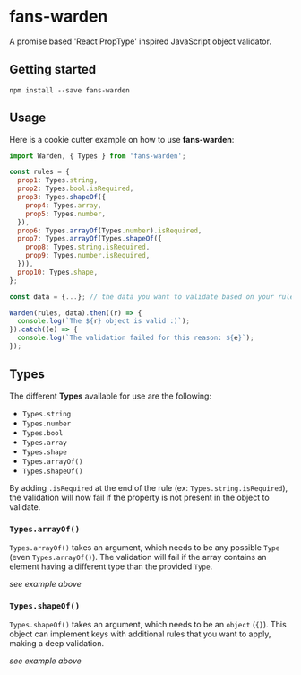 # fans-warden

A promise based 'React PropType' inspired JavaScript object validator.

## Getting started

```
npm install --save fans-warden
```

## Usage

Here is a cookie cutter example on how to use **fans-warden**:

```js
import Warden, { Types } from 'fans-warden';

const rules = {
  prop1: Types.string,
  prop2: Types.bool.isRequired,
  prop3: Types.shapeOf({
    prop4: Types.array,
    prop5: Types.number,
  }),
  prop6: Types.arrayOf(Types.number).isRequired,
  prop7: Types.arrayOf(Types.shapeOf({
    prop8: Types.string.isRequired,
    prop9: Types.number.isRequired,
  })),
  prop10: Types.shape,
};

const data = {...}; // the data you want to validate based on your rules

Warden(rules, data).then((r) => {
  console.log(`The ${r} object is valid :)`);
}).catch((e) => {
  console.log(`The validation failed for this reason: ${e}`);
});
```

## Types

The different **Types** available for use are the following:

- `Types.string`
- `Types.number`
- `Types.bool`
- `Types.array`
- `Types.shape`
- `Types.arrayOf()`
- `Types.shapeOf()`

By adding `.isRequired` at the end of the rule (ex: `Types.string.isRequired`), the validation will now fail if the property is not present in the object to validate.

### `Types.arrayOf()`

`Types.arrayOf()` takes an argument, which needs to be any possible `Type` (even `Types.arrayOf()`). The validation will fail if the array contains an element having a different type than the provided `Type`.

*see example above*

### `Types.shapeOf()`

`Types.shapeOf()` takes an argument, which needs to be an `object` (`{}`). This object can implement keys with additional rules that you want to apply, making a deep validation.

*see example above*
